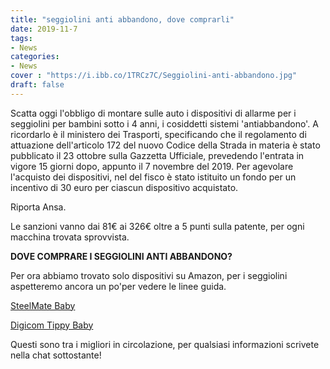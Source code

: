 ```yaml
---
title: "seggiolini anti abbandono, dove comprarli"
date: 2019-11-7
tags:
- News
categories:
- News
cover : "https://i.ibb.co/1TRCz7C/Seggiolini-anti-abbandono.jpg"
draft: false
---
```


Scatta oggi l'obbligo di montare sulle auto i dispositivi di allarme per i seggiolini per bambini sotto i 4 anni, i cosiddetti sistemi 'antiabbandono'. 
A ricordarlo è il ministero dei Trasporti, specificando che il regolamento di attuazione dell'articolo 172 del nuovo Codice della Strada in materia è stato pubblicato il 23 ottobre sulla Gazzetta Ufficiale, prevedendo l'entrata in vigore 15 giorni dopo, appunto il 7 novembre del 2019. Per agevolare l'acquisto dei dispositivi, 
nel del fisco è stato istituito un fondo per un incentivo di 30 euro per ciascun dispositivo acquistato.

Riporta Ansa.

Le sanzioni vanno dai 81€ ai 326€ oltre a 5 punti sulla patente, per ogni macchina trovata sprovvista.

<strong>DOVE COMPRARE I SEGGIOLINI ANTI ABBANDONO?</strong>
 
Per ora abbiamo trovato solo dispositivi su Amazon, per i seggiolini aspetteremo ancora un po'per vedere le linee guida.

<a href="https://amzn.to/2JZKWjG">SteelMate Baby</a>

<a href="https://amzn.to/36B4kx8">Digicom Tippy Baby</a>

Questi sono tra i migliori in circolazione, per qualsiasi informazioni scrivete nella chat sottostante!

